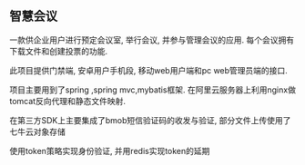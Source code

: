 ## 智慧会议

一款供企业用户进行预定会议室, 举行会议, 并参与管理会议的应用. 每个会议拥有下载文件和创建投票的功能.

此项目提供门禁端, 安卓用户手机段, 移动web用户端和pc web管理员端的接口.

项目主要用到了spring ,spring mvc,mybatis框架. 在阿里云服务器上利用nginx做tomcat反向代理和静态文件映射.

在第三方SDK上主要集成了bmob短信验证码的收发与验证, 部分文件上传使用了七牛云对象存储

使用token策略实现身份验证, 并用redis实现token的延期